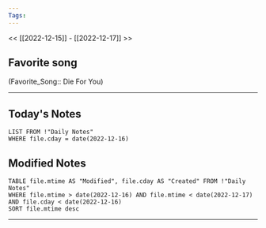 ```yaml
---
Tags:
---
```

<< [[2022-12-15]] - [[2022-12-17]] >>
## Favorite song
(Favorite_Song:: Die For You)
___
## Today's Notes
```dataview
LIST FROM !"Daily Notes"
WHERE file.cday = date(2022-12-16)
```
## Modified Notes
```dataview
TABLE file.mtime AS "Modified", file.cday AS "Created" FROM !"Daily Notes" 
WHERE file.mtime > date(2022-12-16) AND file.mtime < date(2022-12-17) AND file.cday < date(2022-12-16)
SORT file.mtime desc
```
___
